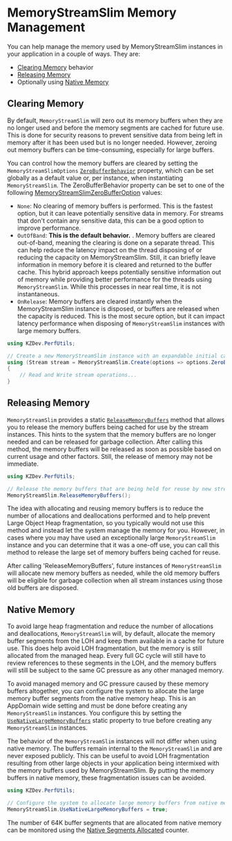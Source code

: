 # MemoryStreamSlim Memory Management

You can help manage the memory used by MemoryStreamSlim instances in your application in a couple of ways. They are:

- [Clearing Memory](#clearing-memory) behavior
- [Releasing Memory](#releasing-memory)
- Optionally using [Native Memory](#native-memory)


## Clearing Memory

By default, `MemoryStreamSlim` will zero out its memory buffers when they are no longer used and before the memory segments are cached for future use. This is done for security reasons to prevent sensitive data from being left in memory after it has been used but is no longer needed. However, zeroing out memory buffers can be time-consuming, especially for large buffers.

You can control how the memory buffers are cleared by setting the `MemoryStreamSlimOptions` [`ZeroBufferBehavior`](xref:KZDev.PerfUtils.MemoryStreamSlimOptions.ZeroBufferBehavior) property, which can be set globally as a default value or, per instance, when instantiating `MemoryStreamSlim`. The ZeroBufferBehavior property can be set to one of the following [MemoryStreamSlimZeroBufferOption](xref:KZDev.PerfUtils.MemoryStreamSlimZeroBufferOption) values:

- `None`: No clearing of memory buffers is performed. This is the fastest option, but it can leave potentially sensitive data in memory. For streams that don't contain any sensitive data, this can be a good option to improve performance.
- `OutOfBand`: **This is the default behavior.** . Memory buffers are cleared out-of-band, meaning the clearing is done on a separate thread. This can help reduce the latency impact on the thread disposing of or reducing the capacity on MemoryStreamSlim. Still, it can briefly leave information in memory before it is cleared and returned to the buffer cache. This hybrid approach keeps potentially sensitive information out of memory while providing better performance for the threads using `MemoryStreamSlim`. While this processes in near real time, it is not instantaneous.
- `OnRelease`: Memory buffers are cleared instantly when the MemoryStreamSlim instance is disposed, or buffers are released when the capacity is reduced. This is the most secure option, but it can impact latency performance when disposing of `MemoryStreamSlim` instances with large memory buffers.

```csharp
using KZDev.PerfUtils;

// Create a new MemoryStreamSlim instance with an expandable initial capacity of 0 bytes, and setting the option to not clear memory buffers
using (Stream stream = MemoryStreamSlim.Create(options => options.ZeroBufferBehavior = MemoryStreamSlimZeroBufferOption.None))
{
    // Read and Write stream operations...
}
```

## Releasing Memory

`MemoryStreamSlim` provides a static [`ReleaseMemoryBuffers`](xref:KZDev.PerfUtils.MemoryStreamSlim.ReleaseMemoryBuffers) method that allows you to release the memory buffers being cached for use by the stream instances. This hints to the system that the memory buffers are no longer needed and can be released for garbage collection. After calling this method, the memory buffers will be released as soon as possible based on current usage and other factors. Still, the release of memory may not be immediate.

```csharp
using KZDev.PerfUtils;

// Release the memory buffers that are being held for reuse by new stream instances
MemoryStreamSlim.ReleaseMemoryBuffers();
```

The idea with allocating and reusing memory buffers is to reduce the number of allocations and deallocations performed and to help prevent Large Object Heap fragmentation, so you typically would not use this method and instead let the system manage the memory for you. However, in cases where you may have used an exceptionally large `MemoryStreamSlim` instance and you can determine that it was a one-off use, you can call this method to release the large set of memory buffers being cached for reuse.

After calling 'ReleaseMemoryBuffers', future instances of `MemoryStreamSlim` will allocate new memory buffers as needed, while the old memory buffers will be eligible for garbage collection when all stream instances using those old buffers are disposed.

## Native Memory

To avoid large heap fragmentation and reduce the number of allocations and deallocations, `MemoryStreamSlim` will, by default, allocate the memory buffer segments from the LOH and keep them available in a cache for future use. This does help avoid LOH fragmentation, but the memory is still allocated from the managed heap. Every full GC cycle will still have to review references to these segments in the LOH, and the memory buffers will still be subject to the same GC pressure as any other managed memory.

To avoid managed memory and GC pressure caused by these memory buffers altogether, you can configure the system to allocate the large memory buffer segments from the native memory heap. This is an AppDomain wide setting and must be done before creating any `MemoryStreamSlim` instances. You configure this by setting the [`UseNativeLargeMemoryBuffers`](xref:KZDev.PerfUtils.MemoryStreamSlim.UseNativeLargeMemoryBuffers) static property to true before creating any `MemoryStreamSlim` instances.

The behavior of the `MemoryStreamSlim` instances will not differ when using native memory. The buffers remain internal to the `MemoryStreamSlim` and are never exposed publicly. This can be useful to avoid LOH fragmentation resulting from other large objects in your application being intermixed with the memory buffers used by MemoryStreamSlim. By putting the memory buffers in native memory, these fragmentation issues can be avoided.

```csharp
using KZDev.PerfUtils;

// Configure the system to allocate large memory buffers from native memory
MemoryStreamSlim.UseNativeLargeMemoryBuffers = true;
```

The number of 64K buffer segments that are allocated from native memory can be monitored using the [Native Segments Allocated](./memory-monitoring.md#segmentmemorynativeallocated-counter) counter.
